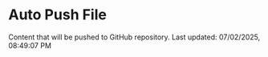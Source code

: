# Auto Push File

Content that will be pushed to GitHub repository.
Last updated: 07/02/2025, 08:49:07 PM